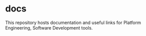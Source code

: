 # docs
This repository hosts documentation and useful links for Platform Engineering, Software Development tools.
